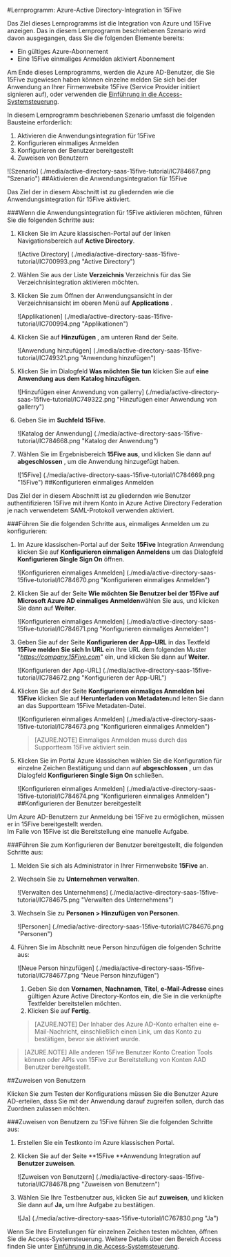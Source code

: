 <properties 
    pageTitle="Lernprogramm: Azure-Active Directory-Integration in 15Five | Microsoft Azure" 
    description="Informationen Sie zur Verwendung von 15Five mit Azure Active Directory einmaliges Anmelden, automatisierte Bereitstellung und mehr aktivieren!" 
    services="active-directory" 
    authors="jeevansd"  
    documentationCenter="na" 
    manager="femila"/>
<tags 
    ms.service="active-directory" 
    ms.devlang="na" 
    ms.topic="article" 
    ms.tgt_pltfrm="na" 
    ms.workload="identity" 
    ms.date="09/29/2016" 
    ms.author="jeedes" />

#<a name="tutorial-azure-active-directory-integration-with-15five"></a>Lernprogramm: Azure-Active Directory-Integration in 15Five

Das Ziel dieses Lernprogramms ist die Integration von Azure und 15Five anzeigen. Das in diesem Lernprogramm beschriebenen Szenario wird davon ausgegangen, dass Sie die folgenden Elemente bereits:

-   Ein gültiges Azure-Abonnement
-   Eine 15Five einmaliges Anmelden aktiviert Abonnement

Am Ende dieses Lernprogramms, werden die Azure AD-Benutzer, die Sie 15Five zugewiesen haben können einzelne melden Sie sich bei der Anwendung an Ihrer Firmenwebsite 15Five (Service Provider initiiert signieren auf), oder verwenden die [Einführung in die Access-Systemsteuerung](active-directory-saas-access-panel-introduction.md).

In diesem Lernprogramm beschriebenen Szenario umfasst die folgenden Bausteine erforderlich:

1.  Aktivieren die Anwendungsintegration für 15Five
2.  Konfigurieren einmaliges Anmelden
3.  Konfigurieren der Benutzer bereitgestellt
4.  Zuweisen von Benutzern

![Szenario] (./media/active-directory-saas-15five-tutorial/IC784667.png "Szenario")
##<a name="enabling-the-application-integration-for-15five"></a>Aktivieren die Anwendungsintegration für 15Five

Das Ziel der in diesem Abschnitt ist zu gliedernden wie die Anwendungsintegration für 15Five aktiviert.

###<a name="to-enable-the-application-integration-for-15five-perform-the-following-steps"></a>Wenn die Anwendungsintegration für 15Five aktivieren möchten, führen Sie die folgenden Schritte aus:

1.  Klicken Sie im Azure klassischen-Portal auf der linken Navigationsbereich auf **Active Directory**.

    ![Active Directory] (./media/active-directory-saas-15five-tutorial/IC700993.png "Active Directory")

2.  Wählen Sie aus der Liste **Verzeichnis** Verzeichnis für das Sie Verzeichnisintegration aktivieren möchten.

3.  Klicken Sie zum Öffnen der Anwendungsansicht in der Verzeichnisansicht im oberen Menü auf **Applications** .

    ![Applikationen] (./media/active-directory-saas-15five-tutorial/IC700994.png "Applikationen")

4.  Klicken Sie auf **Hinzufügen** , am unteren Rand der Seite.

    ![Anwendung hinzufügen] (./media/active-directory-saas-15five-tutorial/IC749321.png "Anwendung hinzufügen")

5.  Klicken Sie im Dialogfeld **Was möchten Sie tun** klicken Sie auf **eine Anwendung aus dem Katalog hinzufügen**.

    ![Hinzufügen einer Anwendung von gallerry] (./media/active-directory-saas-15five-tutorial/IC749322.png "Hinzufügen einer Anwendung von gallerry")

6.  Geben Sie im **Suchfeld** **15Five**.

    ![Katalog der Anwendung] (./media/active-directory-saas-15five-tutorial/IC784668.png "Katalog der Anwendung")

7.  Wählen Sie im Ergebnisbereich **15Five aus**, und klicken Sie dann auf **abgeschlossen** , um die Anwendung hinzugefügt haben.

    ![15Five] (./media/active-directory-saas-15five-tutorial/IC784669.png "15Five")
##<a name="configuring-single-sign-on"></a>Konfigurieren einmaliges Anmelden

Das Ziel der in diesem Abschnitt ist zu gliedernden wie Benutzer authentifizieren 15Five mit ihrem Konto in Azure Active Directory Federation je nach verwendetem SAML-Protokoll verwenden aktiviert.

###<a name="to-configure-single-sign-on-perform-the-following-steps"></a>Führen Sie die folgenden Schritte aus, einmaliges Anmelden um zu konfigurieren:

1.  Im Azure klassischen-Portal auf der Seite **15Five** Integration Anwendung klicken Sie auf **Konfigurieren einmaligen Anmeldens** um das Dialogfeld **Konfigurieren Single Sign On** öffnen.

    ![Konfigurieren einmaliges Anmelden] (./media/active-directory-saas-15five-tutorial/IC784670.png "Konfigurieren einmaliges Anmelden")

2.  Klicken Sie auf der Seite **Wie möchten Sie Benutzer bei der 15Five auf** **Microsoft Azure AD einmaliges Anmelden**wählen Sie aus, und klicken Sie dann auf **Weiter**.

    ![Konfigurieren einmaliges Anmelden] (./media/active-directory-saas-15five-tutorial/IC784671.png "Konfigurieren einmaliges Anmelden")

3.  Geben Sie auf der Seite **Konfigurieren der App-URL** in das Textfeld **15Five melden Sie sich In URL** ein Ihre URL dem folgenden Muster "*https://company.15Five.com*" ein, und klicken Sie dann auf **Weiter**.

    ![Konfigurieren der App-URL] (./media/active-directory-saas-15five-tutorial/IC784672.png "Konfigurieren der App-URL")

4.  Klicken Sie auf der Seite **Konfigurieren einmaliges Anmelden bei 15Five** klicken Sie auf **Herunterladen von Metadaten**und leiten Sie dann an das Supportteam 15Five Metadaten-Datei.

    ![Konfigurieren einmaliges Anmelden] (./media/active-directory-saas-15five-tutorial/IC784673.png "Konfigurieren einmaliges Anmelden")

    >[AZURE.NOTE] Einmaliges Anmelden muss durch das Supportteam 15Five aktiviert sein.

5.  Klicken Sie im Portal Azure klassischen wählen Sie die Konfiguration für einzelne Zeichen Bestätigung und dann auf **abgeschlossen** , um das Dialogfeld **Konfigurieren Single Sign On** schließen.

    ![Konfigurieren einmaliges Anmelden] (./media/active-directory-saas-15five-tutorial/IC784674.png "Konfigurieren einmaliges Anmelden")
##<a name="configuring-user-provisioning"></a>Konfigurieren der Benutzer bereitgestellt

Um Azure AD-Benutzern zur Anmeldung bei 15Five zu ermöglichen, müssen er in 15Five bereitgestellt werden.  
Im Falle von 15Five ist die Bereitstellung eine manuelle Aufgabe.

###<a name="to-configure-user-provisioning-perform-the-following-steps"></a>Führen Sie zum Konfigurieren der Benutzer bereitgestellt, die folgenden Schritte aus:

1.  Melden Sie sich als Administrator in Ihrer Firmenwebsite **15Five** an.

2.  Wechseln Sie zu **Unternehmen verwalten**.

    ![Verwalten des Unternehmens] (./media/active-directory-saas-15five-tutorial/IC784675.png "Verwalten des Unternehmens")

3.  Wechseln Sie zu **Personen \> Hinzufügen von Personen**.

    ![Personen] (./media/active-directory-saas-15five-tutorial/IC784676.png "Personen")

4.  Führen Sie im Abschnitt neue Person hinzufügen die folgenden Schritte aus:

    ![Neue Person hinzufügen] (./media/active-directory-saas-15five-tutorial/IC784677.png "Neue Person hinzufügen")

    1.  Geben Sie den **Vornamen**, **Nachnamen**, **Titel**, **e-Mail-Adresse** eines gültigen Azure Active Directory-Kontos ein, die Sie in die verknüpfte Textfelder bereitstellen möchten.
    2.  Klicken Sie auf **Fertig**.

    >[AZURE.NOTE] Der Inhaber des Azure AD-Konto erhalten eine e-Mail-Nachricht, einschließlich einen Link, um das Konto zu bestätigen, bevor sie aktiviert wurde.

>[AZURE.NOTE] Alle anderen 15Five Benutzer Konto Creation Tools können oder APIs von 15Five zur Bereitstellung von Konten AAD Benutzer bereitgestellt.

##<a name="assigning-users"></a>Zuweisen von Benutzern

Klicken Sie zum Testen der Konfigurations müssen Sie die Benutzer Azure AD-erteilen, dass Sie mit der Anwendung darauf zugreifen sollen, durch das Zuordnen zulassen möchten.

###<a name="to-assign-users-to-15five-perform-the-following-steps"></a>Zuweisen von Benutzern zu 15Five führen Sie die folgenden Schritte aus:

1.  Erstellen Sie ein Testkonto im Azure klassischen Portal.

2.  Klicken Sie auf der Seite **15Five **Anwendung Integration auf **Benutzer zuweisen**.

    ![Zuweisen von Benutzern] (./media/active-directory-saas-15five-tutorial/IC784678.png "Zuweisen von Benutzern")

3.  Wählen Sie Ihre Testbenutzer aus, klicken Sie auf **zuweisen**, und klicken Sie dann auf **Ja,** um Ihre Aufgabe zu bestätigen.

    ![Ja] (./media/active-directory-saas-15five-tutorial/IC767830.png "Ja")

Wenn Sie Ihre Einstellungen für einzelnen Zeichen testen möchten, öffnen Sie die Access-Systemsteuerung. Weitere Details über den Bereich Access finden Sie unter [Einführung in die Access-Systemsteuerung](active-directory-saas-access-panel-introduction.md).
